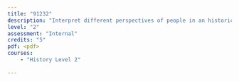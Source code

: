 ```yaml
---
title: "91232"
description: "Interpret different perspectives of people in an historical event that is of significance to New Zealanders"
level: "2"
assessment: "Internal"
credits: "5"
pdf: <pdf>
courses:
    - "History Level 2"
    
---
```

